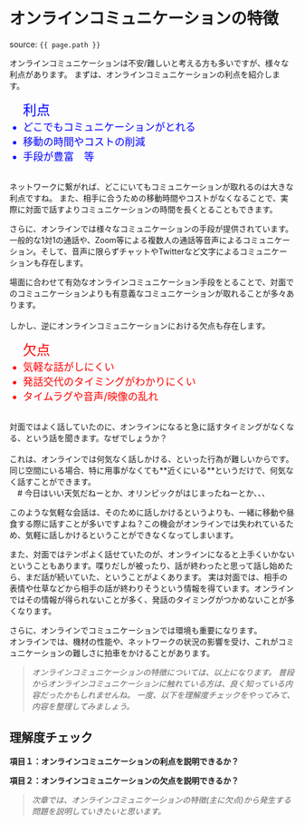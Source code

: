 # オンラインコミュニケーションの特徴
source: `{{ page.path }}`

オンラインコミュニケーションは不安/難しいと考える方も多いですが、様々な利点があります。
まずは、オンラインコミュニケーションの利点を紹介します。
<font color="Blue">
<ul><font size="5">利点</font><font size="4">
<li>どこでもコミュニケーションがとれる</li>
<li>移動の時間やコストの削減</li>
<li>手段が豊富　等</li>
</font></ul></font><br>
ネットワークに繋がれば、どこにいてもコミュニケーションが取れるのは大きな利点ですね。
また、相手に合うための移動時間やコストがなくなることで、実際に対面で話すよりコミュニケーションの時間を長くとることもできます。

さらに、オンラインでは様々なコミュニケーションの手段が提供されています。
一般的な1対1の通話や、Zoom等による複数人の通話等音声によるコミュニケーション。そして、音声に限らずチャットやTwitterなど文字によるコミュニケーションも存在します。

場面に合わせて有効なオンラインコミュニケーション手段をとることで、対面でのコミュニケーションよりも有意義なコミュニケーションが取れることが多々あります。
<br><br>
しかし、逆にオンラインコミュニケーションにおける欠点も存在します。
<font color="red">
<ul><font size="5">欠点</font><font size="4">
<li>気軽な話がしにくい</li>
<li>発話交代のタイミングがわかりにくい</li>
<li>タイムラグや音声/映像の乱れ</li>
</font></ul></font><br>
対面ではよく話していたのに、オンラインになると急に話すタイミングがなくなる、という話を聞きます。なぜでしょうか？<br><br>
これは、オンラインでは何気なく話しかける、といった行為が難しいからです。同じ空間にいる場合、特に用事がなくても**近くにいる**というだけで、何気なく話すことができます。<br>
&emsp;# 今日はいい天気だねーとか、オリンピックがはじまったねーとか、、、

このような気軽な会話は、そのために話しかけるというよりも、一緒に移動や昼食する際に話すことが多いですよね？この機会がオンラインでは失われているため、気軽に話しかけるということができなくなってしまいます。

また、対面ではテンポよく話せていたのが、オンラインになると上手くいかないということもあります。喋りだしが被ったり、話が終わったと思って話し始めたら、まだ話が続いていた、ということがよくあります。
実は対面では、相手の表情や仕草などから相手の話が終わりそうという情報を得ています。オンラインではその情報が得られないことが多く、発話のタイミングがつかめないことが多くなります。

さらに、オンラインでコミュニケーションでは環境も重要になります。<br>
オンラインでは、機材の性能や、ネットワークの状況の影響を受け、これがコミュニケーションの難しさに拍車をかけることがあります。

>*オンラインコミュニケーションの特徴については、以上になります。*
>*普段からオンラインコミュニケーションに触れている方は、良く知っている内容だったかもしれませんね。*
>*一度、以下を理解度チェックをやってみて、内容を整理してみましょう。*

## 理解度チェック

**項目１：オンラインコミュニケーションの利点を説明できるか？**

**項目２：オンラインコミュニケーションの欠点を説明できるか？**

>*次章では、オンラインコミュニケーションの特徴(主に欠点)から発生する問題を説明していきたいと思います。*
